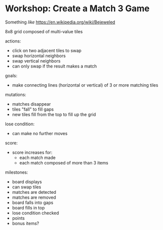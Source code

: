 # Workshop: Create a Match 3 Game

Something _like_ https://en.wikipedia.org/wiki/Bejeweled

8x8 grid composed of multi-value tiles

actions:
- click on two adjacent tiles to swap
- swap horizontal neighbors
- swap vertical neighbors
- can only swap if the result makes a match

goals:
- make connecting lines (horizontal or vertical) of 3 or more matching tiles

mutations:
- matches disappear
- tiles "fall" to fill gaps
- new tiles fill from the top to fill up the grid

lose condition:
- can make no further moves

score:
- score increases for:
    - each match made
    - each match composed of more than 3 items

milestones:
- board displays
- can swap tiles
- matches are detected
- matches are removed
- board falls into gaps
- board fills in top
- lose condition checked
- points
- bonus items?
